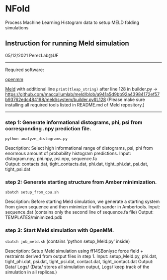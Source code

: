 # NFold
Process Machine Learning Histogram data to setup MELD folding simulations

## Instruction for running Meld simulation
05/12/2021 
PerezLab@UF

----------------------------------------
Required software:

[openmm](https://github.com/pandegroup/openmm)

[Meld](https://github.com/maccallumlab/meld) with additional line 
```print(tleap_string)```
after line 128 in builder.py -> https://github.com/maccallumlab/meld/blob/a941a5d9bb92a43984172ef57b93762edc484198/meld/system/builder.py#L128 (Please make sure installing all required tools listed in README.md of Meld repository.)

-----------------------------------------

### step 1: Generate informational distograms, phi, psi from corresponding .npy prediction file.

```python analyze_distograms.py``` 

Description: Select high informational range of distograms, psi, phi from enormous amount of probability histogram predictions.
Input:  distogram.npy,  phi.npy,  psi.npy, sequence.fa                                      
Output: contacts.dat,  tight_contacts.dat,  phi.dat,  tight_phi.dat,  psi.dat,  tight_psi.dat

### step 2: Generate starting structure from Amber minimization.

```sbatch setup_from_cpu.sh``` 

Description: Before starting Meld simulation, we generate a starting system from given sequence and then minimize it with sander in Ambertools.
Input:  sequence.dat (contains only the second line of sequence.fa file)
Output: TEMPLATES/minimized.pdb

### step 3: Start Meld simulation with OpenMM.

```sbatch job_meld.sh``` (contains 'python setup_Meld.py' inside)

Description: Setup Meld simulation using ff14SBonlysc force field + restraints derived from output files in step 1.
Input:  setup_Meld.py, phi.dat, tight_phi.dat, psi.dat, tight_psi.dat, contact.dat, tight_contact.dat 
Output: Data/ Logs/ (Data/ stores all simulation output, Logs/ keep track of the simulation in all replicas.)
